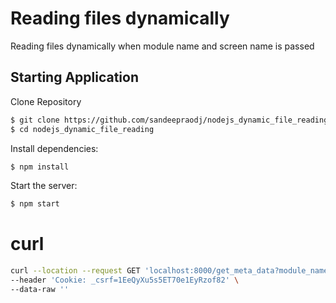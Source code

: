 # Reading files dynamically
Reading files dynamically when module name and screen name is passed

## Starting Application

Clone Repository

```bash
$ git clone https://github.com/sandeepraodj/nodejs_dynamic_file_reading.git
$ cd nodejs_dynamic_file_reading
```

Install dependencies:

```bash
$ npm install
```

Start the server:

```bash
$ npm start
```

# curl

```bash
curl --location --request GET 'localhost:8000/get_meta_data?module_name=finance&screen_name=test' \
--header 'Cookie: _csrf=1EeQyXu5s5ET70e1EyRzof82' \
--data-raw ''
```
